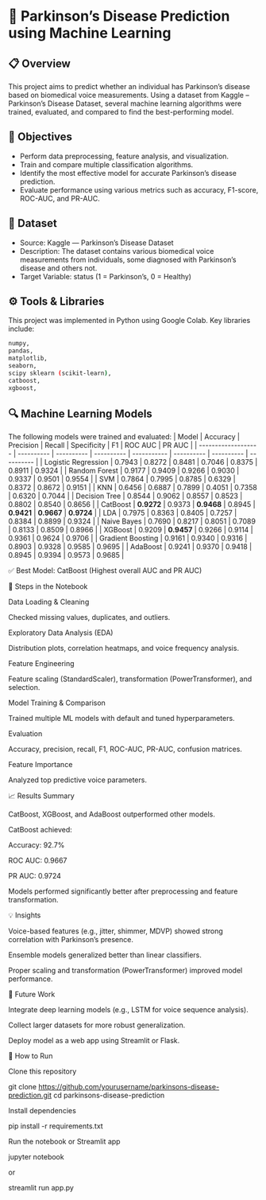 # 🧠 Parkinson’s Disease Prediction using Machine Learning
## 📋 Overview

This project aims to predict whether an individual has Parkinson’s disease based on biomedical voice measurements.
Using a dataset from Kaggle – Parkinson’s Disease Dataset, several machine learning algorithms were trained, evaluated, and compared to find the best-performing model.

## 🎯 Objectives
- Perform data preprocessing, feature analysis, and visualization.
- Train and compare multiple classification algorithms.
- Identify the most effective model for accurate Parkinson’s disease prediction.
- Evaluate performance using various metrics such as accuracy, F1-score, ROC-AUC, and PR-AUC.

## 🧾 Dataset
- Source: Kaggle — Parkinson’s Disease Dataset
- Description: The dataset contains various biomedical voice measurements from individuals, some diagnosed with Parkinson’s disease and others not.
- Target Variable: status (1 = Parkinson’s, 0 = Healthy)

## ⚙️ Tools & Libraries

This project was implemented in Python using Google Colab.
Key libraries include:

```bash
numpy,
pandas,
matplotlib,
seaborn,
scipy sklearn (scikit-learn),
catboost,
xgboost,
```

## 🔍 Machine Learning Models

The following models were trained and evaluated:
| Model               | Accuracy   | Precision  | Recall     | Specificity | F1         | ROC AUC    | PR AUC     |
| ------------------- | ---------- | ---------- | ---------- | ----------- | ---------- | ---------- | ---------- |
| Logistic Regression | 0.7943     | 0.8272     | 0.8481     | 0.7046      | 0.8375     | 0.8911     | 0.9324     |
| Random Forest       | 0.9177     | 0.9409     | 0.9266     | 0.9030      | 0.9337     | 0.9501     | 0.9554     |
| SVM                 | 0.7864     | 0.7995     | 0.8785     | 0.6329      | 0.8372     | 0.8672     | 0.9151     |
| KNN                 | 0.6456     | 0.6887     | 0.7899     | 0.4051      | 0.7358     | 0.6320     | 0.7044     |
| Decision Tree       | 0.8544     | 0.9062     | 0.8557     | 0.8523      | 0.8802     | 0.8540     | 0.8656     |
| CatBoost            | **0.9272** | 0.9373     | **0.9468** | 0.8945      | **0.9421** | **0.9667** | **0.9724** |
| LDA                 | 0.7975     | 0.8363     | 0.8405     | 0.7257      | 0.8384     | 0.8899     | 0.9324     |
| Naive Bayes         | 0.7690     | 0.8217     | 0.8051     | 0.7089      | 0.8133     | 0.8509     | 0.8966     |
| XGBoost             | 0.9209     | **0.9457** | 0.9266     | 0.9114      | 0.9361     | 0.9624     | 0.9706     |
| Gradient Boosting   | 0.9161     | 0.9340     | 0.9316     | 0.8903      | 0.9328     | 0.9585     | 0.9695     |
| AdaBoost            | 0.9241     | 0.9370     | 0.9418     | 0.8945      | 0.9394     | 0.9573     | 0.9685     |


✅ Best Model: CatBoost (Highest overall AUC and PR AUC)

🧩 Steps in the Notebook

Data Loading & Cleaning

Checked missing values, duplicates, and outliers.

Exploratory Data Analysis (EDA)

Distribution plots, correlation heatmaps, and voice frequency analysis.

Feature Engineering

Feature scaling (StandardScaler), transformation (PowerTransformer), and selection.

Model Training & Comparison

Trained multiple ML models with default and tuned hyperparameters.

Evaluation

Accuracy, precision, recall, F1, ROC-AUC, PR-AUC, confusion matrices.

Feature Importance

Analyzed top predictive voice parameters.

📈 Results Summary

CatBoost, XGBoost, and AdaBoost outperformed other models.

CatBoost achieved:

Accuracy: 92.7%

ROC AUC: 0.9667

PR AUC: 0.9724

Models performed significantly better after preprocessing and feature transformation.

💡 Insights

Voice-based features (e.g., jitter, shimmer, MDVP) showed strong correlation with Parkinson’s presence.

Ensemble models generalized better than linear classifiers.

Proper scaling and transformation (PowerTransformer) improved model performance.

🧠 Future Work

Integrate deep learning models (e.g., LSTM for voice sequence analysis).

Collect larger datasets for more robust generalization.

Deploy model as a web app using Streamlit or Flask.

📎 How to Run

Clone this repository

git clone https://github.com/yourusername/parkinsons-disease-prediction.git
cd parkinsons-disease-prediction


Install dependencies

pip install -r requirements.txt


Run the notebook or Streamlit app

jupyter notebook


or

streamlit run app.py

